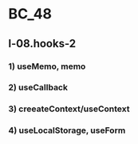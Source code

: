 # BC_48

## l-08.hooks-2

### 1) useMemo, memo

### 2) useCallback

### 3) creeateContext/useContext

### 4) useLocalStorage, useForm
